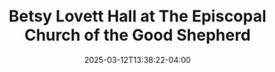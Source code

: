 ---
title: Betsy Lovett Hall at The Episcopal Church of the Good Shepherd
date: 2025-03-12T13:38:22-04:00
active: true
aliases: 
  - /venues/Betsy-Lovett-Hall-at-The-Episcopal-Church-of-the-Good-Shepherd/
venue_aliases:
  - Betsy Lovett Hall
featured_image: 
featured_image_attr: 
featured_image_alt: 
featured_image_caption: 
Founded: 
Address: |
  1100 Stockton Street
  Jacksonville, FL 32204
Latitude: 30.312773799024146
Longitude: -81.68933712547472
Socials: 
  Facebook: 100064912864191
  Twitter: 
  Instagram: goodshepherdjaxchurch
  Threads:
  Website: https://www.gsjax.church/
Phone: 	19043875691
---